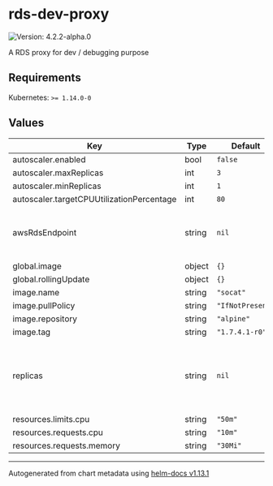# rds-dev-proxy

![Version: 4.2.2-alpha.0](https://img.shields.io/badge/Version-4.2.2--alpha.0-informational?style=flat-square)

A RDS proxy for dev / debugging purpose

## Requirements

Kubernetes: `>= 1.14.0-0`

## Values

| Key | Type | Default | Description |
|-----|------|---------|-------------|
| autoscaler.enabled | bool | `false` |  |
| autoscaler.maxReplicas | int | `3` |  |
| autoscaler.minReplicas | int | `1` |  |
| autoscaler.targetCPUUtilizationPercentage | int | `80` |  |
| awsRdsEndpoint | string | `nil` | AWS RDS DB Access Endpoint. e.g. xxxx.xxxx.ap-southeast-2.rds.amazonaws.com |
| global.image | object | `{}` |  |
| global.rollingUpdate | object | `{}` |  |
| image.name | string | `"socat"` |  |
| image.pullPolicy | string | `"IfNotPresent"` |  |
| image.repository | string | `"alpine"` |  |
| image.tag | string | `"1.7.4.1-r0"` |  |
| replicas | string | `nil` | no. of replicas required for the deployment. If not set, k8s will assume `1` but allows HPA (autoscaler) alters it. @default 1 |
| resources.limits.cpu | string | `"50m"` |  |
| resources.requests.cpu | string | `"10m"` |  |
| resources.requests.memory | string | `"30Mi"` |  |

----------------------------------------------
Autogenerated from chart metadata using [helm-docs v1.13.1](https://github.com/norwoodj/helm-docs/releases/v1.13.1)
